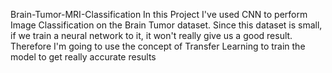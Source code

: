 Brain-Tumor-MRI-Classification
In this Project I've used CNN to perform Image Classification on the Brain Tumor dataset. Since this dataset is small, if we train a neural network to it, it won't really give us a good result. Therefore I'm going to use the concept of Transfer Learning to train the model to get really accurate results
